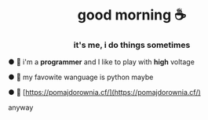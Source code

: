 <h1 align="center">good morning ☕</h1>
<h3 align="center">it's me, i do things sometimes</h2>

● 🎅 i'm a **programmer** and I like to play with **high** voltage

● 🎹 my favowite wanguage is python maybe

● 🍅 [https://pomajdorownia.cf/](https://pomajdorownia.cf/)

anyway
